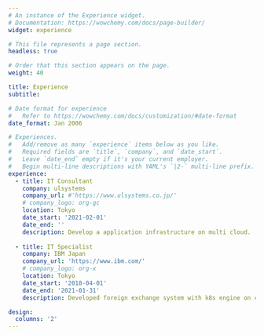 ```yaml
---
# An instance of the Experience widget.
# Documentation: https://wowchemy.com/docs/page-builder/
widget: experience

# This file represents a page section.
headless: true

# Order that this section appears on the page.
weight: 40

title: Experience
subtitle:

# Date format for experience
#   Refer to https://wowchemy.com/docs/customization/#date-format
date_format: Jan 2006

# Experiences.
#   Add/remove as many `experience` items below as you like.
#   Required fields are `title`, `company`, and `date_start`.
#   Leave `date_end` empty if it's your current employer.
#   Begin multi-line descriptions with YAML's `|2-` multi-line prefix.
experience:
  - title: IT Consultant
    company: ulsystems
    company_url: #'https://www.ulsystems.co.jp/'
    # company_logo: org-gc
    location: Tokyo
    date_start: '2021-02-01'
    date_end: ''
    description: Develop a application infrastructure on multi cloud.
        
  - title: IT Specialist
    company: IBM Japan
    company_url: 'https://www.ibm.com/'
    # company_logo: org-x
    location: Tokyo
    date_start: '2018-04-01'
    date_end: '2021-01-31'
    description: Developed foreign exchange system with k8s engine on cloud.

design:
  columns: '2'
---
```

